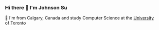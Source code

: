 ### Hi there 👋  I'm Johnson Su

🐄 I'm from Calgary, Canada and study Computer Science at the [University of Toronto](https://www.utsc.utoronto.ca/home/)</br></br>


